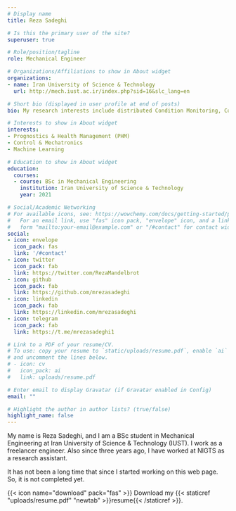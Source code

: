 ```yaml
---
# Display name
title: Reza Sadeghi

# Is this the primary user of the site?
superuser: true

# Role/position/tagline
role: Mechanical Engineer

# Organizations/Affiliations to show in About widget
organizations:
- name: Iran University of Science & Technology
  url: http://mech.iust.ac.ir/index.php?sid=16&slc_lang=en

# Short bio (displayed in user profile at end of posts)
bio: My research interests include distributed Condition Monitoring, Control and Artificial Intelligence.

# Interests to show in About widget
interests:
- Prognostics & Health Management (PHM)
- Control & Mechatronics
- Machine Learning

# Education to show in About widget
education:
  courses:
  - course: BSc in Mechanical Engineering
    institution: Iran University of Science & Technology
    year: 2021

# Social/Academic Networking
# For available icons, see: https://wowchemy.com/docs/getting-started/page-builder/#icons
#   For an email link, use "fas" icon pack, "envelope" icon, and a link in the
#   form "mailto:your-email@example.com" or "/#contact" for contact widget.
social:
- icon: envelope
  icon_pack: fas
  link: '/#contact'
- icon: twitter
  icon_pack: fab
  link: https://twitter.com/RezaMandelbrot
- icon: github
  icon_pack: fab
  link: https://github.com/mrezasadeghi
- icon: linkedin
  icon_pack: fab
  link: https://linkedin.com/mrezasadeghi
- icon: telegram
  icon_pack: fab
  link: https://t.me/mrezasadeghi1

# Link to a PDF of your resume/CV.
# To use: copy your resume to `static/uploads/resume.pdf`, enable `ai` icons in `params.toml`,
# and uncomment the lines below.
# - icon: cv
#   icon_pack: ai
#   link: uploads/resume.pdf

# Enter email to display Gravatar (if Gravatar enabled in Config)
email: ""

# Highlight the author in author lists? (true/false)
highlight_name: false
---
```


My name is Reza Sadeghi, and I am a BSc student in Mechanical Engineering at Iran University of Science & Technology (IUST). I work as a freelancer engineer. Also since three years ago, I have worked at NIGTS as a research assistant.

It has not been a long time that since I started working on this web page. So, it is not completed yet.

{{< icon name="download" pack="fas" >}} Download my {{< staticref "uploads/resume.pdf" "newtab" >}}resume{{< /staticref >}}.

